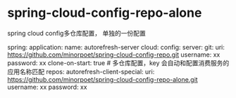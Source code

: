 # spring-cloud-config-repo-alone

spring cloud config多仓库配置， 单独的一份配置

spring:
  application:
    name: autorefresh-server
  cloud:
    config:
      server:
        git:
          uri: https://github.com/minorpoet/spring-cloud-config-repo.git
          username: xx
          password: xx
          clone-on-start: true
          # 多仓库配置，key 会自动和配置消费服务的应用名称匹配
          repos:
            autorefresh-client-special:
              uri: https://github.com/minorpoet/spring-cloud-config-repo-alone.git
              username: xx
              password: xx

